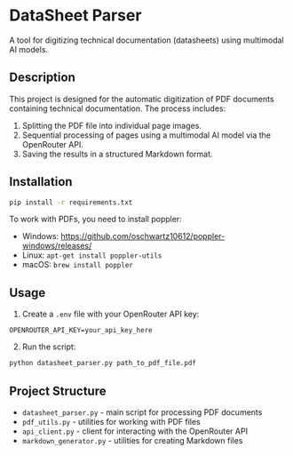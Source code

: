 # DataSheet Parser

A tool for digitizing technical documentation (datasheets) using multimodal AI models.

## Description

This project is designed for the automatic digitization of PDF documents containing technical documentation. The process includes:
1. Splitting the PDF file into individual page images.
2. Sequential processing of pages using a multimodal AI model via the OpenRouter API.
3. Saving the results in a structured Markdown format.

## Installation

```bash
pip install -r requirements.txt
```

To work with PDFs, you need to install poppler:
- Windows: https://github.com/oschwartz10612/poppler-windows/releases/
- Linux: `apt-get install poppler-utils`
- macOS: `brew install poppler`

## Usage

1. Create a `.env` file with your OpenRouter API key:
```
OPENROUTER_API_KEY=your_api_key_here
```

2. Run the script:
```bash
python datasheet_parser.py path_to_pdf_file.pdf
```

## Project Structure

- `datasheet_parser.py` - main script for processing PDF documents
- `pdf_utils.py` - utilities for working with PDF files
- `api_client.py` - client for interacting with the OpenRouter API
- `markdown_generator.py` - utilities for creating Markdown files 